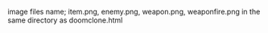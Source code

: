 image files name; item.png, enemy.png, weapon.png, weaponfire.png in the same directory as doomclone.html
